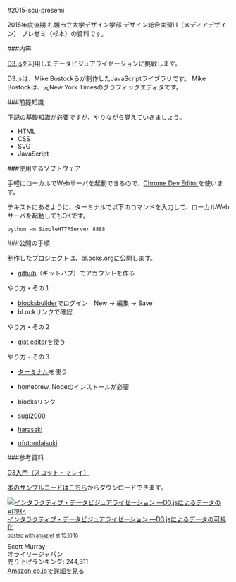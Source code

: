#2015-scu-presemi

2015年度後期
札幌市立大学デザイン学部
デザイン総合実習III（メディアデザイン）
プレゼミ（杉本）の資料です。

###内容

[D3.js](http://d3js.org/)を利用したデータビジュアライゼーションに挑戦します。

D3.jsは、Mike Bostockらが制作したJavaScriptライブラリです。
Mike Bostockは、元New York Timesのグラフィックエディタです。

###前提知識

下記の基礎知識が必要ですが、やりながら覚えていきましょう。

- HTML
- CSS
- SVG
- JavaScript

###使用するソフトウェア

手軽にローカルでWebサーバを起動できるので、[Chrome Dev Editor](https://chrome.google.com/webstore/detail/chrome-dev-editor-develop/pnoffddplpippgcfjdhbmhkofpnaalpg)を使います。

テキストにあるように、ターミナルで以下のコマンドを入力して、ローカルWebサーバを起動してもOKです。

```
python -m SimpleHTTPServer 8888
```

###公開の手順

制作したプロジェクトは、[bl.ocks.org](http://bl.ocks.org/)に公開します。

- [github](http://github.com/)（ギットハブ）でアカウントを作る

やり方・その１

- [blocksbuilder](http://blockbuilder.org/)でログイン　New → 編集 → Save
- bl.ockリンクで確認

やり方・その２

- [gist editor](https://gist.github.com/)を使う

やり方・その３

- [ターミナル](http://bost.ocks.org/mike/block/)を使う
 - homebrew, Nodeのインストールが必要

- blocksリンク
 - [sugi2000](http://bl.ocks.org/sugi2000)
 - [harasaki](http://bl.ocks.org/harasaki)
 - [ofutondaisuki](http://bl.ocks.org/ofutondaisuki)



###参考資料

[D3入門（スコット・マレイ）](http://ja.d3js.info/alignedleft/tutorials/d3/)

[本のサンプルコードはこちら](http://examples.oreilly.com/0636920026938/)からダウンロードできます。

<div class="amazlet-box" style="margin-bottom:0px;"><div class="amazlet-image" style="float:left;margin:0px 12px 1px 0px;"><a href="http://www.amazon.co.jp/exec/obidos/ASIN/4873116465/npopragma-22/ref=nosim/" name="amazletlink" target="_blank"><img src="http://ecx.images-amazon.com/images/I/51BarZiCJnL._SL160_.jpg" alt="インタラクティブ・データビジュアライゼーション ―D3.jsによるデータの可視化" style="border: none;" /></a></div><div class="amazlet-info" style="line-height:120%; margin-bottom: 10px"><div class="amazlet-name" style="margin-bottom:10px;line-height:120%"><a href="http://www.amazon.co.jp/exec/obidos/ASIN/4873116465/npopragma-22/ref=nosim/" name="amazletlink" target="_blank">インタラクティブ・データビジュアライゼーション ―D3.jsによるデータの可視化</a><div class="amazlet-powered-date" style="font-size:80%;margin-top:5px;line-height:120%">posted with <a href="http://www.amazlet.com/" title="amazlet" target="_blank">amazlet</a> at 15.10.16</div></div><div class="amazlet-detail">Scott Murray <br />オライリージャパン <br />売り上げランキング: 244,311<br /></div><div class="amazlet-sub-info" style="float: left;"><div class="amazlet-link" style="margin-top: 5px"><a href="http://www.amazon.co.jp/exec/obidos/ASIN/4873116465/npopragma-22/ref=nosim/" name="amazletlink" target="_blank">Amazon.co.jpで詳細を見る</a></div></div></div><div class="amazlet-footer" style="clear: left"></div></div>
